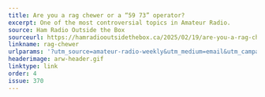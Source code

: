 ```yaml
---
title: Are you a rag chewer or a “59 73” operator?
excerpt: One of the most controversial topics in Amateur Radio.
source: Ham Radio Outside the Box
sourceurl: https://hamradiooutsidethebox.ca/2025/02/19/are-you-a-rag-chewer-or-a-59-73-operator/
linkname: rag-chewer
urlparams: '?utm_source=amateur-radio-weekly&utm_medium=email&utm_campaign=newsletter'
headerimage: arw-header.gif
linktype: link
order: 4
issue: 370
---
```

